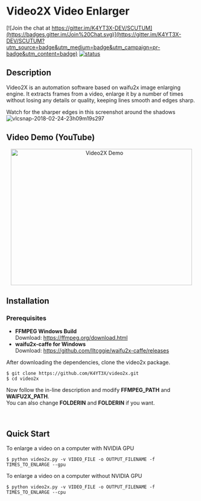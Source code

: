 # Video2X Video Enlarger
[![Join the chat at https://gitter.im/K4YT3X-DEV/SCUTUM](https://badges.gitter.im/Join%20Chat.svg)](https://gitter.im/K4YT3X-DEV/SCUTUM?utm_source=badge&utm_medium=badge&utm_campaign=pr-badge&utm_content=badge)
[![status](https://travis-ci.org/K4YT3X/SCUTUM.svg)](https://travis-ci.org/K4YT3X/SCUTUM)
## Description

Video2X is an automation software based on waifu2x image enlarging engine. It extracts frames from a video, enlarge it by a number of times without losing any details or quality, keeping lines smooth and edges sharp.

Watch for the sharper edges in this screenshot around the shadows
![vlcsnap-2018-02-24-23h09m19s297](https://user-images.githubusercontent.com/18014964/36638068-19cdb78c-19b8-11e8-8dfb-406b7015d30c.png)

## Video Demo (YouTube)

<p align="center">
<a href="https://www.youtube.com/watch?v=PG94iPoeoZk">
<img border="0" alt="Video2X Demo" src="https://img.youtube.com/vi/PG94iPoeoZk/0.jpg" width="480" height="360">
</a>
</p>

## Installation

### Prerequisites

+ **FFMPEG Windows Build**  
Download: https://ffmpeg.org/download.html  
+ **waifu2x-caffe for Windows**  
Download: https://github.com/lltcggie/waifu2x-caffe/releases


After downloading the dependencies, clone the video2x package.
~~~~
$ git clone https://github.com/K4YT3X/video2x.git
$ cd video2x
~~~~

Now follow the in-line description and modify **FFMPEG_PATH** and **WAIFU2X_PATH**.  
You can also change **FOLDERIN** and **FOLDERIN** if you want.

<br>

## Quick Start

To enlarge a video on a computer with NVIDIA GPU
~~~~
$ python video2x.py -v VIDEO_FILE -o OUTPUT_FILENAME -f TIMES_TO_ENLARGE --gpu
~~~~

To enlarge a video on a computer without NVIDIA GPU
~~~~
$ python video2x.py -v VIDEO_FILE -o OUTPUT_FILENAME -f TIMES_TO_ENLARGE --cpu
~~~~

